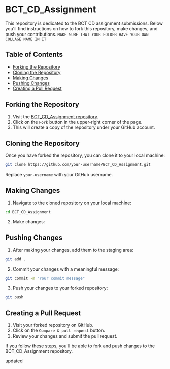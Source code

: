 
# BCT_CD_Assignment

This repository is dedicated to the BCT CD assignment submissions. Below you'll find instructions on how to fork this repository, make changes, and push your contributions. 
```MAKE SURE THAT YOUR FOLDER HAVE YOUR OWN COLLAGE NAME IN IT ```

## Table of Contents
- [Forking the Repository](#forking-the-repository)
- [Cloning the Repository](#cloning-the-repository)
- [Making Changes](#making-changes)
- [Pushing Changes](#pushing-changes)
- [Creating a Pull Request](#creating-a-pull-request)


## Forking the Repository

1. Visit the [BCT_CD_Assignment repository](https://github.com/bgerc/BCT_CD_Assignment).
2. Click on the `Fork` button in the upper-right corner of the page.
3. This will create a copy of the repository under your GitHub account.

## Cloning the Repository

Once you have forked the repository, you can clone it to your local machine:

```bash
git clone https://github.com/your-username/BCT_CD_Assignment.git
```

Replace `your-username` with your GitHub username.

## Making Changes

1. Navigate to the cloned repository on your local machine:

```bash
cd BCT_CD_Assignment
```

2. Make changes:

## Pushing Changes

1. After making your changes, add them to the staging area:

```bash
git add .
```

2. Commit your changes with a meaningful message:

```bash
git commit -m "Your commit message"
```

3. Push your changes to your forked repository:

```bash
git push 
```

## Creating a Pull Request

1. Visit your forked repository on GitHub.
2. Click on the `Compare & pull request` button.
3. Review your changes and submit the pull request.

If you follow these steps, you'll be able to fork and push changes to the BCT_CD_Assignment repository.

updated